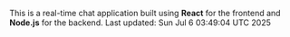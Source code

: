 This is a real-time chat application built using **React** for the frontend and **Node.js** for the backend.
Last updated: Sun Jul  6 03:49:04 UTC 2025
